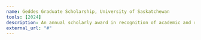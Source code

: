 ```yaml
---
name: Geddes Graduate Scholarship, University of Saskatchewan
tools: [2024]
description: An annual scholarly award in recognition of academic and research excellence in master's program in the amount of $2,500.
external_url: "#"
---
```

